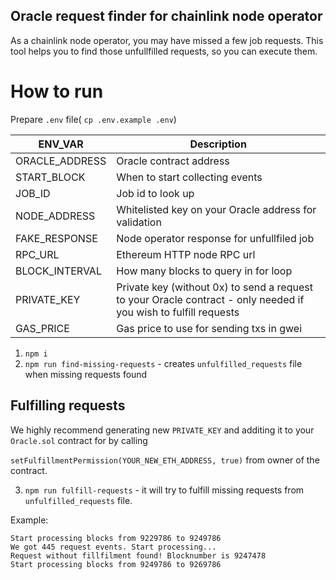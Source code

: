 ## Oracle request finder for chainlink node operator
As a chainlink node operator, you may have missed a few job requests. This tool helps you to find those unfullfilled requests, so you can execute them.

# How to run


Prepare `.env` file( `cp .env.example .env`)


| ENV_VAR | Description |
| --- | --- |
| ORACLE_ADDRESS | Oracle contract address |
| START_BLOCK | When to start collecting events |
| JOB_ID | Job id to look up |
| NODE_ADDRESS | Whitelisted key on your Oracle address for validation |
| FAKE_RESPONSE | Node operator response for unfullfiled job |
| RPC_URL | Ethereum HTTP node RPC url |
| BLOCK_INTERVAL | How many blocks to query in for loop |
| PRIVATE_KEY | Private key (without 0x) to send a request to your Oracle contract - only needed if you wish to fulfill requests |
| GAS_PRICE | Gas price to use for sending txs in gwei |


1. `npm i`
2. `npm run find-missing-requests` - creates `unfulfilled_requests` file when missing requests found

## Fulfilling requests

We highly recommend generating new `PRIVATE_KEY` and additing it to your `Oracle.sol` contract for by calling

`setFulfillmentPermission(YOUR_NEW_ETH_ADDRESS, true)` from owner of the contract.

3. `npm run fulfill-requests` - it will try to fulfill missing requests from `unfulfilled_requests` file.


Example:
```
Start processing blocks from 9229786 to 9249786
We got 445 request events. Start processing...
Request without fillfilment found! Blocknumber is 9247478
Start processing blocks from 9249786 to 9269786
```
